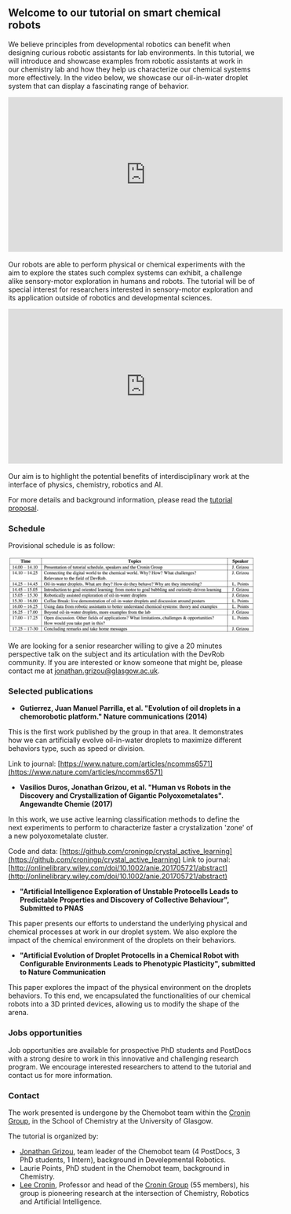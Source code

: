 ## Welcome to our tutorial on smart chemical robots

We believe principles from developmental robotics can benefit when designing curious robotic assistants for lab environments. In this tutorial, we will introduce and showcase examples from robotic assistants at work in our chemistry lab and how they help us characterize our chemical systems more effectively. In the video below, we showcase our oil-in-water droplet system that can display a fascinating range of behavior.

<iframe width="560" height="315" src="https://www.youtube.com/embed/OUUUWNLt8Iw?autoplay=1&loop=1&playlist=OUUUWNLt8Iw" frameborder="0" allowfullscreen></iframe>

Our robots are able to perform physical or chemical experiments with the aim to explore the states such complex systems can exhibit, a challenge alike sensory-motor exploration in humans and robots. The tutorial will be of special interest for researchers interested in sensory-motor exploration and its application outside of robotics and developmental sciences.

<iframe width="560" height="315" src="https://www.youtube.com/embed/7cb3stRmBW0?autoplay=1&loop=1&playlist=7cb3stRmBW0" frameborder="0" allowfullscreen></iframe>

Our aim is to highlight the potential benefits of interdisciplinary work at the interface of physics, chemistry, robotics and AI.

For more details and background information, please read the [tutorial proposal](tutorial_proposal_final.pdf).

### Schedule

Provisional schedule is as follow:

<img src="schedule.png" alt="schedule">

We are looking for a senior researcher willing to give a 20 minutes perspective talk on the subject and its articulation with the DevRob community. If you are interested or know someone that might be, please contact me at <a href= "jonathan.grizou@glasgow.ac.uk">jonathan.grizou@glasgow.ac.uk</a>.

### Selected publications

- **Gutierrez, Juan Manuel Parrilla, et al. "Evolution of oil droplets in a chemorobotic platform." Nature communications (2014)**

This is the first work published by the group in that area. It demonstrates how we can artificially evolve oil-in-water droplets to maximize different behaviors type, such as speed or division.

Link to journal: [https://www.nature.com/articles/ncomms6571](https://www.nature.com/articles/ncomms6571)

- **Vasilios Duros, Jonathan Grizou, et al. "Human vs Robots in the Discovery and Crystallization of Gigantic Polyoxometalates". Angewandte Chemie (2017)**

In this work, we use active learning classification methods to define the next experiments to perform to characterize faster a crystalization 'zone' of a new polyoxometalate cluster.

Code and data: [https://github.com/croningp/crystal_active_learning](https://github.com/croningp/crystal_active_learning)
Link to journal: [http://onlinelibrary.wiley.com/doi/10.1002/anie.201705721/abstract](http://onlinelibrary.wiley.com/doi/10.1002/anie.201705721/abstract)

- **"Artificial Intelligence Exploration of Unstable Protocells Leads to Predictable Properties and Discovery of Collective Behaviour", Submitted to PNAS**

This paper presents our efforts to understand the underlying physical and chemical processes at work in our droplet system. We also explore the impact of the chemical environment of the droplets on their behaviors.

- **"Artificial Evolution of Droplet Protocells in a Chemical Robot with Configurable Environments Leads to Phenotypic Plasticity", submitted to Nature Communication**

This paper explores the impact of the physical environment on the droplets behaviors. To this end, we encapsulated the functionalities of our chemical robots into a 3D printed devices, allowing us to modify the shape of the arena.

### Jobs opportunities

Job opportunities are available for prospective PhD students and PostDocs with a strong desire to work in this innovative and challenging research program. We encourage interested researchers to attend to the tutorial and contact us for more information.

### Contact

The work presented is undergone by the Chemobot team within the [Cronin Group](http://www.chem.gla.ac.uk/cronin/), in the School of Chemistry at the University of Glasgow.

The tutorial is organized by:

- [Jonathan Grizou](http://jgrizou.com/), team leader of the Chemobot team (4 PostDocs, 3 PhD students, 1 Intern), background in Develepmental Robotics.
- Laurie Points, PhD student in the Chemobot team, background in Chemistry.
- [Lee Cronin](http://www.chem.gla.ac.uk/cronin/members/Lee/), Professor and head of the [Cronin Group](http://www.chem.gla.ac.uk/cronin/) (55 members), his group is pioneering research at the intersection of Chemistry, Robotics and Artificial Intelligence.
